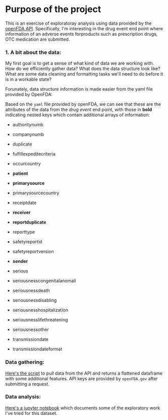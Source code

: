 # Purpose of the project


This is an exercise of exploratoray analysis using data provided by the [openFDA API](https://open.fda.gov/apis/drug/). Specifically, I'm interesting in the drug event end point where information of an adverse events forproducts such as prescription drugs, OTC medication are submitted.


### 1. A bit about the data:

My first goal is to get a sense of what kind of data we are working with. How do we efficiently gather data? What does the data structure look like? What are some data cleaning and formatting tasks we'll need to do before it is in a workable state? 

Forunately, data structure information is made easier from the yaml file provided by OpenFDA:


Based on the `yaml` file provided by openFDA, we can see that these are the attributes of the data from the _drug event_ end point, with those in **bold** indicating nested keys which contain additional arrays of information:


* authoritynumb 

* companynumb 

* duplicate

* fulfillexpeditecriteria

* occurcountry

* **patient**

* **primarysource**

* primarysourcecountry 

* receiptdate

* **receiver** 

* **reportduplicate** 

* reporttype 

* safetyreportid 

* safetyreportversion 

* **sender** 

* serious 

* seriousnesscongenitalanomali 

* seriousnessdeath 

* seriousnessdisabling 

* seriousnesshospitalization 

* seriousnesslifethreatening 

* seriousnessother 

* transmissiondate 

* transmissiondateformat

### Data gathering:

[Here's the script](https://github.com/samimath/openFDA/blob/master/get_raw_data.py) to pull data from the API and returns a flattened dataframe with some additional features. API keys are provided by `openFDA.gov` after submitting a request.

### Data analysis:
[Here's a jupyter notebook](https://github.com/samimath/openFDA/blob/master/eda.ipynb) which documents some of the exploratory work I've tried for this dataset. 
